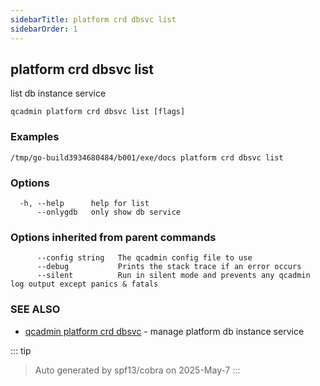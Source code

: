 ```yaml
---
sidebarTitle: platform crd dbsvc list
sidebarOrder: 1
---
```


## platform crd dbsvc list

list db instance service

```
qcadmin platform crd dbsvc list [flags]
```

### Examples

```
/tmp/go-build3934680484/b001/exe/docs platform crd dbsvc list
```

### Options

```
  -h, --help      help for list
      --onlygdb   only show db service
```

### Options inherited from parent commands

```
      --config string   The qcadmin config file to use
      --debug           Prints the stack trace if an error occurs
      --silent          Run in silent mode and prevents any qcadmin log output except panics & fatals
```

### SEE ALSO

* [qcadmin platform crd dbsvc](platform_crd_dbsvc.md)	 - manage platform db instance service

::: tip
>Auto generated by spf13/cobra on 2025-May-7
:::